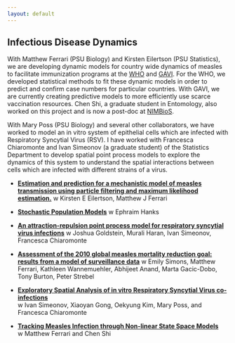 ```yaml
---
layout: default
---
```

## Infectious Disease Dynamics

 With Matthew Ferrari (PSU Biology) and Kirsten Eilertson (PSU Statistics), we are developing dynamic models for country wide dynamics of measles to facilitate immunization programs at the [WHO](http://www.who.int) and [GAVI](http://www.gavi.org).  For the WHO, we developed statistical methods to fit these dynamic models in order to predict and confirm case numbers for particular countries. With GAVI, we are currently creating predictive models to more efficiently use scarce vaccination resources.  Chen Shi, a graduate student in Entomology, also worked on this project and is now a post-doc at [NIMBioS](http://www.nimbios.org).

 With Mary Poss (PSU Biology) and several other collaborators, we have worked to model an in vitro system of epithelial cells which are infected with Respiratory Syncytial Virus (RSV).  I have worked with Francesca Chiaromonte and Ivan Simeonov (a graduate student) of the Statistics Department to develop spatial point process models to explore the dynamics of this system to understand the spatial interactions between cells which are infected with different strains of a virus.

 
* **[Estimation and prediction for a mechanistic model of measles transmission using particle filtering and maximum likelihood estimation.](https://doi.org/10.1002/sim.8290)**
w Kirsten E Eilertson, Matthew J Ferrari
 
 * **[Stochastic Population Models](https://www.sciencedirect.com/science/article/pii/S0169716118300270)** 
 w Ephraim Hanks

* **[An attraction-repulsion point process model for respiratory syncytial virus infections](http://arxiv.org/abs/1401.5506)**
w Joshua Goldstein, Murali Haran, Ivan Simeonov, Francesca Chiaromonte
* **[Assessment of the 2010 global measles mortality reduction goal: results from a model of surveillance data](http://dx.doi.org/10.1016/S0140-6736(12)60522-4)** 
w Emily Simons, Matthew Ferrari,  Kathleen Wannemuehler, Abhijeet Anand, Marta Gacic-Dobo, Tony Burton, Peter Strebel
* **[Exploratory Spatial Analysis of in vitro Respiratory Syncytial Virus co-infections](http://dx.doi.org/10.3390/v2122782)**  
 w Ivan Simeonov, Xiaoyan Gong, Oekyung Kim, Mary Poss, and Francesca Chiaromonte
* **[Tracking Measles Infection through Non-linear State Space Models](@root_path/content/docs/measles.pdf)**  
w Matthew Ferrari and Chen Shi

